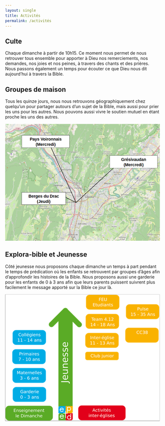 ```yaml
---
layout: single
title: Activités
permalink: /activités
---
```


## Culte
Chaque dimanche à partir de 10h15. Ce moment nous permet de nous retrouver tous ensemble pour apporter à Dieu nos remerciements, nos demandes, nos joies et nos peines, à travers des chants et des prières.
Nous passons également un temps pour écouter ce que Dieu nous dit aujourd’hui à travers la Bible.


## Groupes de maison
Tous les quinze jours, nous nous retrouvons géographiquement chez quelqu’un pour partager autours d’un sujet de la Bible, mais aussi pour prier les uns pour les autres. Nous pouvons aussi vivre le soutien mutuel en étant proche les uns des autres.

![image info](./images/gbm.png)


## Explora-bible et Jeunesse
Côté jeunesse nous proposons chaque dimanche un temps à part pendant le temps de prédication où les enfants se retrouvent par groupes d’âges afin d’approfondir les histoires de la Bible.
Nous proposons aussi une garderie pour les enfants de 0 à 3 ans afin que leurs parents puissent suivrent plus facilement le message apporté sur la Bible ce jour là.

![image info](./images/jeunesse.png)
